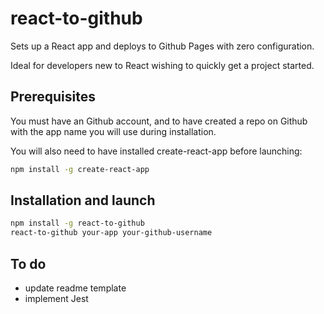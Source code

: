 # react-to-github

Sets up a React app and deploys to Github Pages with zero configuration.

Ideal for developers new to React wishing to quickly get a project started.

## Prerequisites

You must have an Github account, and to have created a repo on Github with the app name you will use during installation.

You will also need to have installed create-react-app before launching:

```bash
npm install -g create-react-app
```

## Installation and launch

```bash
npm install -g react-to-github
react-to-github your-app your-github-username
```

## To do

- update readme template
- implement Jest